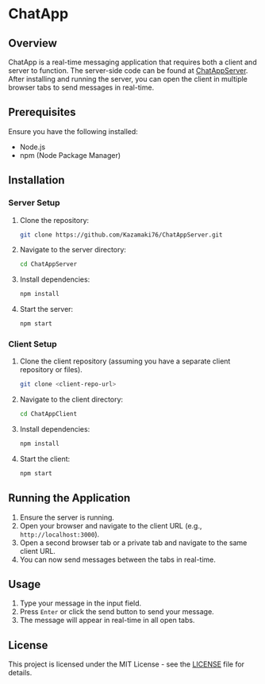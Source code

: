 # ChatApp

## Overview
ChatApp is a real-time messaging application that requires both a client and server to function. The server-side code can be found at [ChatAppServer](https://github.com/Kazamaki76/ChatAppServer). After installing and running the server, you can open the client in multiple browser tabs to send messages in real-time.

## Prerequisites
Ensure you have the following installed:
- Node.js
- npm (Node Package Manager)

## Installation

### Server Setup
1. Clone the repository:
    ```bash
    git clone https://github.com/Kazamaki76/ChatAppServer.git
    ```
2. Navigate to the server directory:
    ```bash
    cd ChatAppServer
    ```
3. Install dependencies:
    ```bash
    npm install
    ```
4. Start the server:
    ```bash
    npm start
    ```

### Client Setup
1. Clone the client repository (assuming you have a separate client repository or files).
    ```bash
    git clone <client-repo-url>
    ```
2. Navigate to the client directory:
    ```bash
    cd ChatAppClient
    ```
3. Install dependencies:
    ```bash
    npm install
    ```
4. Start the client:
    ```bash
    npm start
    ```

## Running the Application
1. Ensure the server is running.
2. Open your browser and navigate to the client URL (e.g., `http://localhost:3000`).
3. Open a second browser tab or a private tab and navigate to the same client URL.
4. You can now send messages between the tabs in real-time.

## Usage
1. Type your message in the input field.
2. Press `Enter` or click the send button to send your message.
3. The message will appear in real-time in all open tabs.

## License
This project is licensed under the MIT License - see the [LICENSE](LICENSE) file for details.


